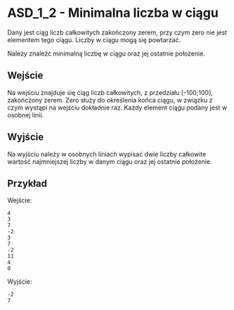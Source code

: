 # ASD_1_2 - Minimalna liczba w ciągu
Dany jest ciąg liczb całkowitych zakończony zerem, przy czym zero nie jest elementem tego ciągu. Liczby w ciągu mogą się powtarzać.

Należy znaleźć minimalną liczbę w ciągu oraz jej ostatnie położenie.

## Wejście
Na wejściu znajduje się ciąg liczb całkowitych, z przedziału [-100;100], zakończony zerem. Zero służy do określenia końca ciągu, w związku z czym wystąpi na wejściu dokładnie raz. Każdy element ciągu podany jest w osobnej linii.


## Wyjście
Na wyjściu należy w osobnych liniach wypisać dwie liczby całkowite wartość najmniejszej liczby w danym ciągu oraz jej ostatnie położenie.


## Przykład
Wejście:

```
4
3
7
-2
3
7
-2
11
4
0
```
Wyjście:
```
-2
7
```